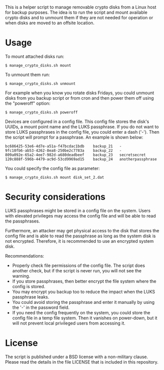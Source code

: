 This is a helper script to manage removable crypto disks from a Linux host
for backup purposes. The idea is to run the script and mount available
crypto disks and to unmount them if they are not needed for operation or when
disks are moved to an offsite location.


# Usage


To mount attached disks run:

```
$ manage_crypto_disks.sh mount
```

To unmount them run:

```
$ manage_crypto_disks.sh unmount
```

For example when you know you rotate disks Fridays, you could unmount disks
from you backup script or from cron and then power them off using the
"poweroff" option:

```
$ manage_crypto_disks.sh poweroff
```

Devices are configured in a config file. This config file stores
the disk's UUIDs, a mount point name and the LUKS passphrase. If
you do not want to store LUKS passphrases in the config file, you
could enter a dash ('-'). Then the script will prompt for a passphrase.
An example is shown below:

```
bc686425-53e6-4d7e-a51a-f47bcdac1bdb	backup_21	-
9fc10fb6-ab53-4262-8ea8-250be2c7783a	backup_22	-
809a092e-65a2-4ee7-982d-a680deadbeef	backup_23	secretsecret
120c888f-596b-4479-ac9d-53cd9969ad15	backup_24	anotherpassphrase
```

You could specify the config file as parameter:

```
$ manage_crypto_disks.sh mount disk_set_2.dat
```

# Security considerations

LUKS passphrases might be stored in a config file on the system. 
Users with elevated privileges may access the config
file and will be able to read the passphrases.

Furthermore, an attacker may get physical access to the disk that
stores the config file and is able to read the passphrase as long
as the system disk is not encrypted. Therefore, it is recommended
to use an encrypted system disk.

Recommendations:

* Properly check file permissions of the config file. The script
  does another check, but if the script is never run, you will
  not see the warning.
* If you store passphrases, then better encrypt the file system
  where the config is stored.
* You may encrypt you backup too to reduce the impact when the
  LUKS passphrase leaks.
* You could avoid storing the passphrase and enter it manually
  by using the '-' in the password field.
* If you need the config frequently on the system, you could store the
  config file in a temp file system. Then it vanishes on power-down,
  but it will not prevent local privileged users from accessing it.

# License

The script is published under a BSD license with a non-military
clause. Please read the details in the file LICENSE that is included
in this repository.

